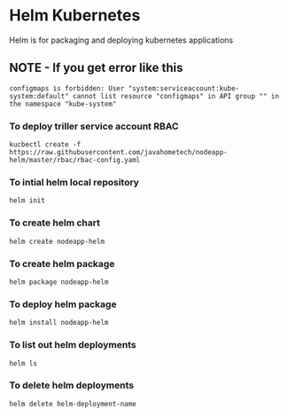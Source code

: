 # Helm Kubernetes
Helm is for packaging and deploying kubernetes applications
## NOTE - If you get error like this

```
configmaps is forbidden: User "system:serviceaccount:kube-system:default" cannot list resource "configmaps" in API group "" in the namespace "kube-system"
```
### To deploy triller service account RBAC
```
kucbectl create -f https://raw.githubusercontent.com/javahometech/nodeapp-helm/master/rbac/rbac-config.yaml
```
### To intial helm local repository
```
helm init
```
### To create helm chart
```
helm create nodeapp-helm
```
### To create helm package
```
helm package nodeapp-helm
```
### To deploy helm package
```
helm install nodeapp-helm
```
### To list out helm deployments
```
helm ls
```
### To delete helm deployments
```
helm delete helm-deployment-name
```
